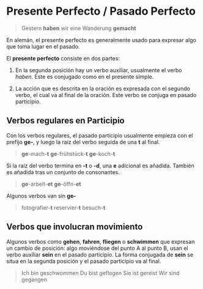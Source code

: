 # Presente Perfecto / Pasado Perfecto

> Gestern **haben** wir eine Wanderung **gemacht**

En alemán, el presente perfecto es generalmente usado para expresar algo que toma lugar en el
pasado.

El **presente perfecto** consiste en dos partes:

1. En la segunda posición hay un verbo auxiliar, usualmente el verbo *haben*. Este es conjugado como
   en el presente simple.

2. La acción que es descrita en la oración es expresada con el segundo verbo, el cual va al final de
   la oración. Este verbo se conjuga en pasado participio.

## Verbos regulares en Participio

Con los verbos regulares, el pasado participio usualmente empieza con el prefijo **ge-**, y luego la
raiz del verbo seguida de una **t** al final.

> **ge**-mach-**t**
> **ge**-frühstück-**t**
> **ge**-koch-**t**

Si la raíz del verbo termina en **-t** o **-d**, una **e** adicional es añadida. También es añadida
tras un conjunto de consonantes.

> **ge**-arbeit-**et**
> **ge**-öffn-**et**

Algunos verbos van sin **ge-**

> fotografier-**t**
> reservier-**t**
> besuch-**t**

## Verbos que involucran movimiento

Algunos verbos como **gehen**, **fahren**, **fliegen** o **schwimmen** que expresan un cambio de
posición: algo moviéndose del punto A al punto B, usan el verbo auxiliar **sein** en el pasado participio. La forma conjugada de **sein** se situa en la segunda posición y el pasado participio va
al final.

> Ich bin geschwommen
> Du bist geflogen
> Sie ist gereist
> Wir sind gegangen


